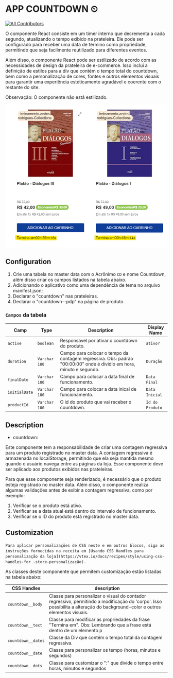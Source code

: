 # APP COUNTDOWN ⏲

<!-- DOCS-IGNORE:start -->
<!-- ALL-CONTRIBUTORS-BADGE:START - Do not remove or modify this section -->
[![All Contributors](https://img.shields.io/badge/all_contributors-0-orange.svg?style=flat-square)](#contributors-)
<!-- ALL-CONTRIBUTORS-BADGE:END -->
<!-- DOCS-IGNORE:end -->

O componente React consiste em um timer interno que decrementa a cada segundo, atualizando o tempo exibido na prateleira. Ele pode ser configurado para receber uma data de término como propriedade, permitindo que seja facilmente reutilizado para diferentes eventos.

Além disso, o componente React pode ser estilizado de acordo com as necessidades de design da prateleira de e-commerce. Isso inclui a definição de estilos para a div que contém o tempo total do countdown, bem como a personalização de cores, fontes e outros elementos visuais para garantir uma experiência esteticamente agradável e coerente com o restante do site.

Observação: O componente não está estilizado.

![Media Placeholder](../github/Front.png)

## Configuration 

1. Crie uma tabela no master data com o Acrônimo `CD` e nome Countdown, além disso criar os campos listados na tabela abaixo.
2. Adicionando o aplicativo como uma dependência de tema no arquivo manifest.json;
3. Declarar o "countdown" nas prateleiras.
4. Declarar o "countdown--pdp" na página de produto.

### `Campos` da tabela

| Camp         | Type            | Description                                                                                                             | Display Name    |
| ------------ | --------------- | ----------------------------------------------------------------------------------------------------------------------- | --------------- | 
| `active`     | `boolean`       | Responsavel por ativar o countdown do produto.                                                                          | `ativo?`        |
| `duration`   | `Varchar 100`   | Campo para colocar o tempo da contagem regressiva. Obs: padrão "00:00:00" onde é dividio em hora, minuto e segundo.     | `Duração`       |
| `finalDate`  | `Varchar 100`   | Campo para colocar a data final de funcionamento.                                                                       | `Data Final`    |
| `initialDate`| `Varchar 100`   | Campo para colocar a data inical de funcionamento.                                                                      | `Data Inicial`  |
| `productId`  | `Varchar 100`   | O id do produto que vai receber o countdown.                                                                            | `Id do Produto` |


## Description

* countdown:

Este componente tem a responsabilidade de criar uma contagem regressiva para um produto registrado no master data. A contagem regressiva é armazenada no localStorage, permitindo que ela seja mantida mesmo quando o usuário navega entre as páginas da loja. Esse componente deve ser aplicado aos produtos exibidos nas prateleiras.

Para que esse componente seja renderizado, é necessário que o produto esteja registrado no master data. Além disso, o componente realiza algumas validações antes de exibir a contagem regressiva, como por exemplo:

1. Verificar se o produto está ativo.
2. Verificar se a data atual está dentro do intervalo de funcionamento.
3. Verificar se o ID do produto está registrado no master data.

## Customization

`Para aplicar personalizações de CSS neste e em outros blocos, siga as instruções fornecidas na receita em [Usando CSS Handles para personalização da loja](https://vtex.io/docs/recipes/style/using-css-handles-for -store-personalização).`

As classes deste componente que permitem customização estão listadas na tabela abaixo: 

| CSS Handles |  description |
| ----------- |  ----------- | 
| `countdown__body` | Classe para personalizar o visual do contador regressivo, permitindo a modificação do 'corpo'. Isso possibilita a alteração do background-color e outros elementos visuais. |
| `countdown__text` | Classe para modificar as propriedades da frase "Termina em". Obs: Lembrando que a frase está dentro de um elemento p |
| `countdown__dates` | Classe da Div que contém o tempo total da contagem regressiva. |
| `countdown__date` | Classe para personalizar os tempo (horas, minutos e segundos) |
| `countdown__dots` | Classe para customizar o ":" que divide o tempo entre horas, minutos e segundos |
